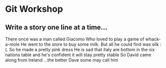 # Git Workshop
## Write a story one line at a time...
There once was a man called Giacomo
Who loved to play a game of whack-a-mole
He went to the store to buy some milk.
But all he could find was silk :(.
So he made a pretty pink dress
He is sad that italy are bottom in the six nations table
and he's confident it will stay pretty stable
So David came along from Ireland
...the better Dave some may call him
